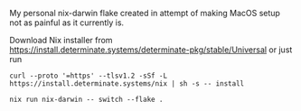 My personal nix-darwin flake created in attempt of making MacOS setup not as painful as it currently is.


Download Nix installer from https://install.determinate.systems/determinate-pkg/stable/Universal or just run
```
curl --proto '=https' --tlsv1.2 -sSf -L https://install.determinate.systems/nix | sh -s -- install
```

```
nix run nix-darwin -- switch --flake .
```
